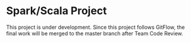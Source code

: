 # Spark/Scala Project
This project is under development. Since this project follows GitFlow, the final work will be merged to the master branch after Team Code Review.
